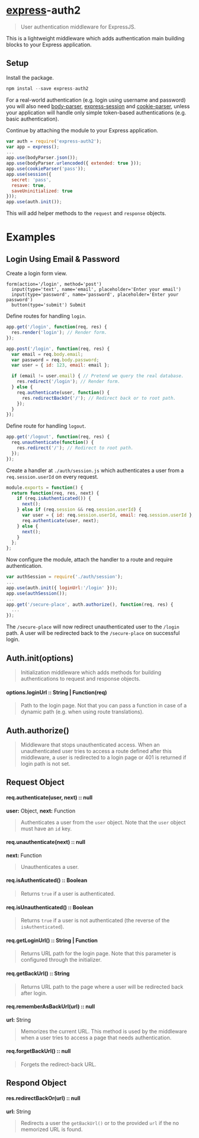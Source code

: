 # [express](https://github.com/strongloop/express)-auth2

> User authentication middleware for ExpressJS.

This is a lightweight middleware which adds authentication main building blocks to your Express application.

## Setup

Install the package.

```js
npm instal --save express-auth2
```

For a real-world authentication (e.g. login using username and password) you will also need [body-parser](https://github.com/expressjs/body-parser), [express-session](https://github.com/expressjs/session) and [cookie-parser](https://github.com/expressjs/cookie-parser), unless your application will handle only simple token-based authentications (e.g. basic authentication).

Continue by attaching the module to your Express application.

```js
var auth = require('express-auth2');
var app = express();
...
app.use(bodyParser.json());
app.use(bodyParser.urlencoded({ extended: true }));
app.use(cookieParser('pass'));
app.use(session({
  secret: 'pass',
  resave: true,
  saveUninitialized: true
}));
app.use(auth.init());
```

This will add helper methods to the `request` and `response` objects.

# Examples

## Login Using Email & Password

Create a login form view.

```jade
form(action='/login', method='post')
  input(type='text', name='email', placeholder='Enter your email')
  input(type='password', name='password', placeholder='Enter your password')
  button(type='submit') Submit
```

Define routes for handling `login`.

```js
app.get('/login', function(req, res) {
  res.render('login'); // Render form.
});

app.post('/login', function(req, res) {
  var email = req.body.email;
  var password = req.body.password;
  var user = { id: 123, email: email };

  if (email != user.email) { // Pretend we query the real database.
    res.redirect('/login'); // Render form.
  } else {
    req.authenticate(user, function() {
      res.redirectBackOr('/'); // Redirect back or to root path.
    });
  }
});
```

Define route for handling `logout`.

```js
app.get('/logout', function(req, res) {
  req.unauthenticate(function() {
    res.redirect('/'); // Redirect to root path.
  });
});
```

Create a handler at `./auth/session.js` which authenticates a user from a `req.session.userId` on every request.

```js
module.exports = function() {
  return function(req, res, next) {
    if (req.isAuthenticated()) {
      next();
    } else if (req.session && req.session.userId) {
      var user = { id: req.session.userId, email: req.session.userId }; // Pretend we query real database.
      req.authenticate(user, next);
    } else {
      next();
    }
  };
};
```

Now configure the module, attach the handler to a route and require authentication.

```js
var authSession = require('./auth/session');
...
app.use(auth.init({ loginUrl:'/login' }));
app.use(authSession());
...
app.get('/secure-place', auth.authorize(), function(req, res) {
  ...
});
```

The `/secure-place` will now redirect unauthenticated user to the `/login` path. A user will be redirected back to the `/secure-place` on successful login.

## Auth.init(options)

> Initialization middleware which adds methods for building authentications to request and response objects.

#### options.loginUrl :: String | Function(req)

> Path to the login page. Not that you can pass a function in case of a dynamic path (e.g. when using route translations).

## Auth.authorize()

> Middleware that stops unauthenticated access. When an unauthenticated user tries to access a route defined after this middleware, a user is redirected to a login page or 401 is returned if login path is not set.

## Request Object

#### req.authenticate(user, next) :: null

**user:** Object, **next:** Function

> Authenticates a user from the `user` object. Note that the `user` object must have an `id` key.

#### req.unauthenticate(next) :: null

**next:** Function

> Unauthenticates a user.

#### req.isAuthenticated() :: Boolean

> Returns `true` if a user is authenticated.

#### req.isUnauthenticated() :: Boolean

> Returns `true` if a user is not authenticated (the reverse of the `isAuthenticated`).

#### req.getLoginUrl() :: String | Function

> Returns URL path for the login page. Note that this parameter is configured through the initializer.

#### req.getBackUrl() :: String

> Returns URL path to the page where a user will be redirected back after  login.

#### req.rememberAsBackUrl(url) :: null

**url:** String

> Memorizes the current URL. This method is used by the middleware when a user tries to access a page that needs authentication.

#### req.forgetBackUrl() :: null

> Forgets the redirect-back URL.

## Respond Object

#### res.redirectBackOr(url) :: null

**url:** String

> Redirects a user the `getBackUrl()` or to the provided `url` if the no memorized URL is found.
